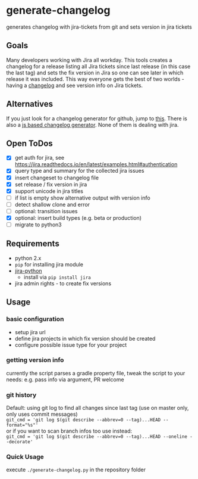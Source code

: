 # generate-changelog
generates changelog with jira-tickets from git and sets version in jira tickets

## Goals
Many developers working with Jira all workday. This tools creates a changelog for a release listing all Jira tickets since last release (in this case the last tag) and sets the fix version in Jira so one can see later in which release it was included. This way everyone gets the best of two worlds - having a [changelog][1] and see version info on Jira tickets.

## Alternatives
If you just look for a changelog generator for github, jump to [this](https://github.com/github-changelog-generator/github-changelog-generator).
There is also a [js based changelog generator](https://github.com/lob/generate-changelog).
None of them is dealing with jira.

## Open ToDos
- [x] get auth for jira, see https://jira.readthedocs.io/en/latest/examples.html#authentication
- [x] query type and summary for the collected jira issues
- [x] insert changeset to changelog file
- [x] set release / fix version in jira
- [x] support unicode in jira titles
- [ ] if list is empty show alternative output with version info
- [ ] detect shallow clone and error
- [ ] optional: transition issues
- [x] optional: insert build types (e.g. beta or production)
- [ ] migrate to python3

## Requirements
- python 2.x
- `pip` for installing jira module
- [jira-python](https://github.com/pycontribs/jira)
    - install via `pip install jira`
- jira admin rights - to create fix versions


## Usage

### basic configuration
- setup jira url
- define jira projects in which fix version should be created
- configure possible issue type for your project

### getting version info
currently the script parses a gradle property file, tweak the script to your needs: e.g. pass info via argument, PR
welcome

### git history
Default: using git log to find all changes since last tag (use on master only, only uses commit messages)  
`git_cmd = 'git log $(git describe --abbrev=0 --tag)...HEAD --format="%s"'`  
or if you want to scan branch infos too use instead:  
`git_cmd = 'git log $(git describe --abbrev=0 --tag)...HEAD --oneline --decorate'`

### Quick Usage
execute `./generate-changelog.py` in the repository folder


[1]: https://keepachangelog.com/en/1.0.0/

